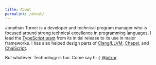 ```yaml
---
title: About
permalink: /about/
---
```


Jonathan Turner is a developer and technical program manager who is focused around strong technical excellence in programming languages.  I lead the <a href="http://typescriptlang.org">TypeScript team</a> from its initial release to its use in major frameworks. I has also helped design parts of <a href="http://clang.llvm.org">Clang/LLVM</a>, <a href="http://chapel.cray.com/">Chapel</a>, and <a href="http://chaiscript.com">ChaiScript</a>.

But whatever.  Technology is fun.  Come say hi :)  [@jntrnr](https://twitter.com/jntrnr).

